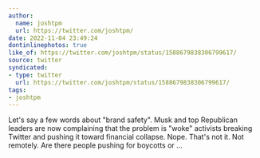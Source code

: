```yaml
---
author:
  name: joshtpm
  url: https://twitter.com/joshtpm/
date: 2022-11-04 23:49:24
dontinlinephotos: true
like_of: https://twitter.com/joshtpm/status/1588679838306799617/
source: twitter
syndicated:
- type: twitter
  url: https://twitter.com/joshtpm/status/1588679838306799617/
tags:
- joshtpm
---
```


Let's say a few words about "brand safety". Musk and top Republican leaders are now complaining that the problem is "woke" activists breaking Twitter and pushing it toward financial collapse. Nope. That's not it. Not remotely. Are there people pushing for boycotts or ...